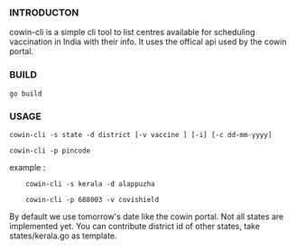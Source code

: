 ### INTRODUCTON
cowin-cli is a simple cli tool to list centres available for scheduling vaccination  in India with their info. It uses the offical  api used by the cowin portal.

### BUILD

    go build

### USAGE

    cowin-cli -s state -d district [-v vaccine ] [-i] [-c dd-mm-yyyy]

    cowin-cli -p pincode


example :
        
        cowin-cli -s kerala -d alappuzha 

        cowin-cli -p 688003 -v covishield

By default we use tomorrow's date like the cowin portal.
Not all states are implemented yet.
You can contribute district id of other states, take states/kerala.go as template.


